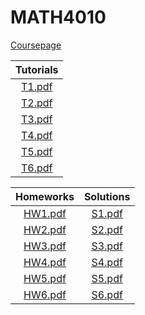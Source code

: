 # MATH4010

[Coursepage](https://www.math.cuhk.edu.hk/course/2122/math4010)

| Tutorials |
| :--:|
|[T1.pdf](./tutorials/T1.pdf)|
|[T2.pdf](./tutorials/T2.pdf)|
|[T3.pdf](./tutorials/T3.pdf)|
|[T4.pdf](./tutorials/T4.pdf)|
|[T5.pdf](./tutorials/T5.pdf)|
|[T6.pdf](./tutorials/T6.pdf)|

| Homeworks | Solutions |
| :--: | :--:|
| [HW1.pdf](./homeworks_solutions/HW1.pdf) | [S1.pdf](./homeworks_solutions/S1.pdf) |
| [HW2.pdf](./homeworks_solutions/HW2.pdf) | [S2.pdf](./homeworks_solutions/S2.pdf) |
| [HW3.pdf](./homeworks_solutions/HW3.pdf) | [S3.pdf](./homeworks_solutions/S3.pdf) |
| [HW4.pdf](./homeworks_solutions/HW4.pdf) | [S4.pdf](./homeworks_solutions/S4.pdf) |
| [HW5.pdf](./homeworks_solutions/HW5.pdf) | [S5.pdf](./homeworks_solutions/S5.pdf) |
| [HW6.pdf](./homeworks_solutions/HW6.pdf) | [S6.pdf](./homeworks_solutions/S6.pdf) |
